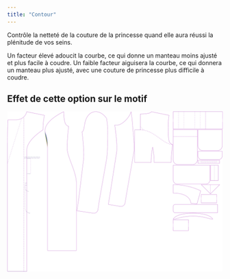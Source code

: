 ```yaml
---
title: "Contour"
---
```


Contrôle la netteté de la couture de la princesse quand elle aura réussi la plénitude de vos seins.

Un facteur élevé adoucit la courbe, ce qui donne un manteau moins ajusté et plus facile à coudre. Un faible facteur aiguisera la courbe, ce qui donnera un manteau plus ajusté, avec une couture de princesse plus difficile à coudre.

## Effet de cette option sur le motif

![Cette image montre l'effet de cette option en superposant plusieurs variantes qui ont une valeur différente pour cette option](carlita_contour_sample.svg "Effet de cette option sur le modèle")
